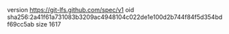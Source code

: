 version https://git-lfs.github.com/spec/v1
oid sha256:2a41f61a731083b3209ac4948104c022de1e100d2b744f84f5d354bdf69cc5ab
size 1617
